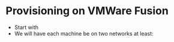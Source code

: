 # Provisioning on VMWare Fusion

 * Start with 
 * We will have each machine be on two networks at least:
